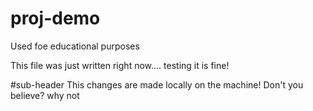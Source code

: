 # proj-demo
Used foe educational purposes

This file was just written right now.... testing it is fine!

#sub-header
This changes are made locally on the machine!
Don't you believe?
why not
